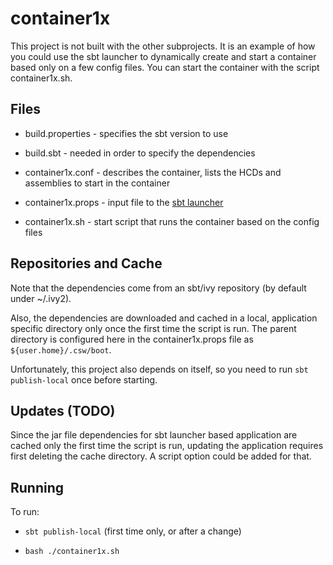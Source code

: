 container1x
==========

This project is not built with the other subprojects.
It is an example of how you could use the sbt launcher to dynamically
create and start a container based only on a few config files.
You can start the container with the script container1x.sh.

Files
-----

* build.properties - specifies the sbt version to use

* build.sbt - needed in order to specify the dependencies

* container1x.conf - describes the container, lists the HCDs and assemblies to start in the container

* container1x.props - input file to the [sbt launcher](http://www.scala-sbt.org/0.13.5/docs/Launcher/Configuration.html)

* container1x.sh - start script that runs the container based on the config files

Repositories and Cache
----------------------

Note that the dependencies come from an sbt/ivy repository (by default under ~/.ivy2).

Also, the dependencies are downloaded and cached in a local, application specific directory only once the first time the script
is run. The parent directory is configured here in the container1x.props file as `${user.home}/.csw/boot`.

Unfortunately, this project also depends on itself, so you need to run `sbt publish-local` once before starting.

Updates (TODO)
--------------

Since the jar file dependencies for sbt launcher based application are cached only the first time the script is run,
updating the application requires first deleting the cache directory. A script option could be added for that.

Running
-------

To run:

* `sbt publish-local`  (first time only, or after a change)

* `bash ./container1x.sh`




